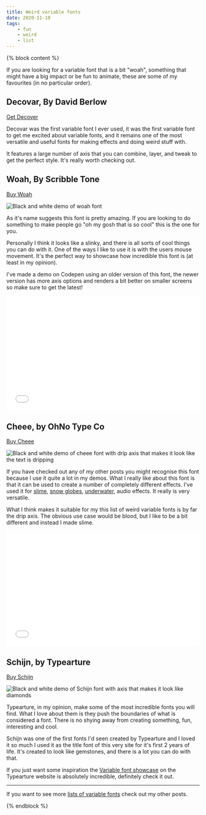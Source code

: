 ```yaml
---
title: Weird variable fonts
date: 2020-11-10
tags:
    - fun
    - weird
    - list
---
```


{% block content %}

If you are looking for a variable font that is a bit "woah", something that might have a big impact or be fun to animate, these are some of my favourites (in no particular order).

## Decovar, <span>By David Berlow</span>

[Get Decover](https://www.typenetwork.com/brochure/decovar-a-decorative-variable-font-by-david-berlow)

<!-- <img src="/images/decovar.png" alt="Black and white demo of decovar font" /> -->

Decovar was the first variable font I ever used, it was the first variable font to get me excited about variable fonts, and it remains one of the most versatile and useful fonts for making effects and doing weird stuff with.

It features a large number of axis that you can combine, layer, and tweak to get the perfect style. It's really worth checking out.

<!--
<iframe height="300" style="width: 100%;" scrolling="no" title="Decovar font demo" src="//codepen.io/mandymichael/embed/YYaWop/?height=300&theme-id=dark&default-tab=result" frameborder="no" allowtransparency="true" allowfullscreen="true">
  See the Pen <a href='https://codepen.io/mandymichael/pen/YYaWop'>Decovar font demo</a> by Mandy Michael
  (<a href='https://codepen.io/mandymichael'>@mandymichael</a>) on <a href='https://codepen.io'>CodePen</a>.
</iframe> -->

## Woah, <span>By Scribble Tone</span>

[Buy Woah](https://www.futurefonts.xyz/scribble-tone/whoa)

<img src="/images/woah.png" alt="Black and white demo of woah font" />

As it's name suggests this font is pretty amazing. If you are looking to do something to make people go "oh my gosh that is so cool" this is the one for you.

Personally I think it looks like a slinky, and there is all sorts of cool things you can do with it. One of the ways I like to use it is with the users mouse movement. It's the perfect way to showcase how incredible this font is (at least in my opinion).

I've made a demo on Codepen using an older version of this font, the newer version has more axis options and renders a bit better on smaller screens so make sure to get the latest!

<iframe height="300" style="width: 100%;" scrolling="no" title="Woah font demo" src="//codepen.io/mandymichael/embed/rgwdvL/?height=300&theme-id=dark&default-tab=result" frameborder="no" allowtransparency="true" allowfullscreen="true">
  See the Pen <a href='https://codepen.io/mandymichael/pen/rgwdvL'>Woah font demo</a> by Mandy Michael
  (<a href='https://codepen.io/mandymichael'>@mandymichael</a>) on <a href='https://codepen.io'>CodePen</a>.
</iframe>

## Cheee, <span>by OhNo Type Co</span>

[Buy Cheee](https://www.futurefonts.xyz/ohno/cheee)

<img src="/images/chee.png" alt="Black and white demo of cheee font with drip axis that makes it look like the text is dripping" />

If you have checked out any of my other posts you might recognise this font because I use it quite a lot in my demos. What I really like about this font is that it can be used to create a number of completely different effects. I've used it for [slime](https://codepen.io/mandymichael/details/pxXNbr), [snow globes](https://codepen.io/mandymichael/details/ZEENGyJ), [underwater](https://codepen.io/mandymichael/details/LJeZBO), audio effects. It really is very versatile.

What I think makes it suitable for my this list of weird variable fonts is by far the drip axis. The obvious use case would be blood, but I like to be a bit different and instead I made slime.

<iframe height="300" style="width: 100%;" scrolling="no" title="Cheee font demo - slime" src="//codepen.io/mandymichael/embed/pxXNbr/?height=300&theme-id=dark&default-tab=result" frameborder="no" allowtransparency="true" allowfullscreen="true">
  See the Pen <a href='https://codepen.io/mandymichael/pen/pxXNbr'>Cheee font demo - slime</a> by Mandy Michael
  (<a href='https://codepen.io/mandymichael'>@mandymichael</a>) on <a href='https://codepen.io'>CodePen</a>.
</iframe>

## Schijn, <span>by Typearture</span>

[Buy Schijn](https://www.typearture.com/schijn/)

<img src="/images/schijn.png" alt="Black and white demo of Schijn font with axis that makes it look like diamonds" />

Typearture, in my opinion, make some of the most incredible fonts you will find. What I love about them is they push the boundaries of what is considered a font. There is no shying away from creating something, fun, interesting and cool.

Schijn was one of the first fonts I'd seen created by Typearture and I loved it so much I used it as the title font of this very site for it's first 2 years of life. It's created to look like gemstones, and there is a lot you can do with that.

If you just want some inspiration the [Variable font showcase](https://www.typearture.com/variable-fonts/) on the Typearture website is absolutely incredible, definitely check it out.

<hr>

If you want to see more [lists of variable fonts](/tags/list) check out my other posts.

{% endblock %}
